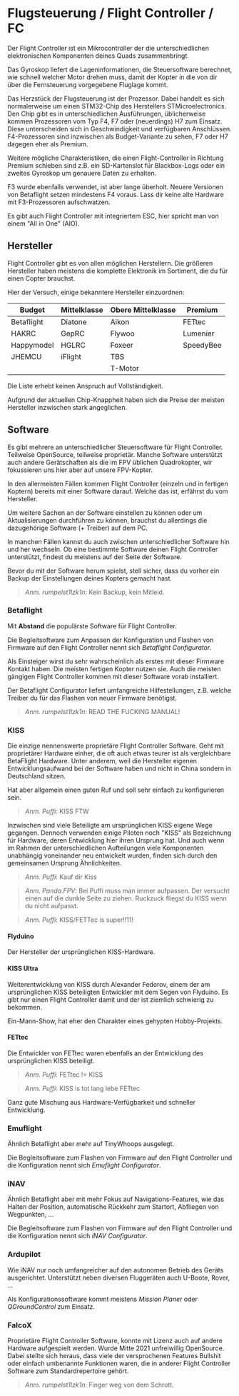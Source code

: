 # Flugsteuerung / Flight Controller / FC

Der Flight Controller ist ein Mikrocontroller der die unterschiedlichen elektronischen Komponenten deines Quads zusammenbringt.

Das Gyroskop liefert die Lageninformationen, die Steuersoftware berechnet, wie schnell welcher Motor drehen muss, damit der Kopter in die von dir über die Fernsteuerung vorgegebene Fluglage kommt.

Das Herzstück der Flugsteuerung ist der Prozessor. Dabei handelt es sich normalerweise um einen STM32-Chip des Herstellers STMicroelectronics. Den Chip gibt es in unterschiedlichen Ausführungen, üblicherweise kommen Prozessoren vom Typ F4, F7 oder (neuerdings) H7 zum Einsatz. Diese unterscheiden sich in Geschwindigkeit und verfügbaren Anschlüssen. F4-Prozessoren sind inzwischen als Budget-Variante zu sehen, F7 oder H7 dagegen eher als Premium.

Weitere mögliche Charakteristiken, die einen Flight-Controller in Richtung Premium schieben sind z.B. ein SD-Kartenslot für Blackbox-Logs oder ein zweites Gyroskop um genauere Daten zu erhalten.

F3 wurde ebenfalls verwendet, ist aber lange überholt. Neuere Versionen von Betaflight setzen mindestens F4 voraus. Lass dir keine alte Hardware mit F3-Prozessoren aufschwatzen.

Es gibt auch Flight Controller mit integriertem ESC, hier spricht man von einem "All in One" (AIO).

## Hersteller

Flight Controller gibt es von allen möglichen Herstellern. Die größeren Hersteller haben meistens die komplette Elektronik im Sortiment, die du für einen Copter brauchst.

Hier der Versuch, einige bekanntere Hersteller einzuordnen:

| Budget     | Mittelklasse | Obere Mittelklasse | Premium   |
| ---------- | ------------ | ------------------ | --------- |
| Betaflight | Diatone      | Aikon              | FETtec    |
| HAKRC      | GepRC        | Flywoo             | Lumenier  |
| Happymodel | HGLRC        | Foxeer             | SpeedyBee |
| JHEMCU     | iFlight      | TBS                |           |
|            |              | T-Motor            |           |

Die Liste erhebt keinen Anspruch auf Vollständigkeit.

Aufgrund der aktuellen Chip-Knappheit haben sich die Preise der meisten Hersteller inzwischen stark angeglichen.

## Software

Es gibt mehrere an unterschiedlicher Steuersoftware für Flight Controller. Teilweise OpenSource, teilweise proprietär. Manche Software unterstützt auch andere Gerätschaften als die im FPV üblichen Quadrokopter, wir fokussieren uns hier aber auf unsere FPV-Kopter.

In den allermeisten Fällen kommen Flight Controller (einzeln und in fertigen Koptern) bereits mit einer Software darauf. Welche das ist, erfährst du vom Hersteller.

Um weitere Sachen an der Software einstellen zu können oder um Aktualisierungen durchführen zu können, brauchst du allerdings die dazugehörige Software (+ Treiber) auf dem PC.

In manchen Fällen kannst du auch zwischen unterschiedlicher Software hin und her wechseln. Ob eine bestimmte Software deinen Flight Controller unterstützt, findest du meistens auf der Seite der Software.

Bevor du mit der Software herum spielst, stell sicher, dass du vorher ein Backup der Einstellungen deines Kopters gemacht hast.

> *Anm. rumpelst1lzk1n*: Kein Backup, kein Mitleid.

### Betaflight

Mit **Abstand** die populärste Software für Flight Controller.

Die Begleitsoftware zum Anpassen der Konfiguration und Flashen von Firmware auf den Flight Controller nennt sich *Betaflight Configurator*.

Als Einsteiger wirst du sehr wahrscheinlich als erstes mit dieser Firmware Kontakt haben. Die meisten fertigen Kopter nutzen sie. Auch die meisten gängigen Flight Controller kommen mit dieser Software vorab installiert.

Der Betaflight Configurator liefert umfangreiche Hilfestellungen, z.B. welche Treiber du für das Flashen von neuer Firmware benötigst.

> *Anm. rumpelst1lzk1n*: READ THE FUCKING MANUAL!

### KISS

Die einzige nennenswerte proprietäre Flight Controller Software. Geht mit proprietärer Hardware einher, die oft auch etwas teurer ist als vergleichbare BetaFlight Hardware. Unter anderem, weil die Hersteller eigenen Entwicklungsaufwand bei der Software haben und nicht in China sondern in Deutschland sitzen.

Hat aber allgemein einen guten Ruf und soll sehr einfach zu konfigurieren sein.

> *Anm. Puffi*: KISS FTW

Inzwischen sind viele Beteiligte am ursprünglichen KISS eigene Wege gegangen. Dennoch verwenden einige Piloten noch "KISS" als Bezeichnung für Hardware, deren Entwicklung hier ihren Ursprung hat. Und auch wenn im Rahmen der unterschiedlichen Aufteilungen viele Komponenten unabhängig voneinander neu entwickelt wurden, finden sich durch den gemeinsamen Ursprung Ähnlichkeiten.

> *Anm. Puffi*: Kauf dir Kiss

> *Anm. Panda.FPV*: Bei Puffi muss man immer aufpassen. Der versucht einen auf die dunkle Seite zu ziehen. Ruckzuck fliegst du KISS wenn du nicht aufpasst.

> *Anm. Puffi*: KISS/FETTec is super!!11!

#### Flyduino

Der Hersteller der ursprünglichen KISS-Hardware.

#### KISS Ultra

Weiterentwicklung von KISS durch Alexander Fedorov, einem der am ursprünglichen KISS beteiligten Entwickler mit dem Segen von Flyduino. Es gibt nur einen Flight Controller damit und der ist ziemlich schwierig zu bekommen.

Ein-Mann-Show, hat eher den Charakter eines gehypten Hobby-Projekts.

#### FETtec

Die Entwickler von FETtec waren ebenfalls an der Entwicklung des ursprünglichen KISS beteiligt.

> *Anm. Puffi*: FETtec != KISS

> *Anm. Puffi*: KISS is tot lang lebe FETtec

Ganz gute Mischung aus Hardware-Verfügbarkeit und schneller Entwicklung.

### Emuflight

Ähnlich Betaflight aber mehr auf TinyWhoops ausgelegt.

Die Begleitsoftware zum Flashen von Firmware auf den Flight Controller und die Konfiguration nennt sich *Emuflight Configurator*.

### iNAV

Ähnlich Betaflight aber mit mehr Fokus auf Navigations-Features, wie das Halten der Position, automatische Rückkehr zum Startort, Abfliegen von Wegpunkten, ...

Die Begleitsoftware zum Flashen von Firmware auf den Flight Controller und die Konfiguration nennt sich *iNAV Configurator*.

### Ardupilot

Wie iNAV nur noch umfangreicher auf den autonomen Betrieb des Geräts ausgerichtet. Unterstützt neben diversen Fluggeräten auch U-Boote, Rover, ...

Als Konfigurationssoftware kommt meistens *Mission Planer* oder *QGroundControl* zum Einsatz.

### FalcoX

Proprietäre Flight Controller Software, konnte mit Lizenz auch auf andere Hardware aufgespielt werden. Wurde Mitte 2021 unfreiwillig OpenSource. Dabei stellte sich heraus, dass viele der versprochenen Features Bullshit oder einfach umbenannte Funktionen waren, die in anderer Flight Controller Software zum Standardrepertoire gehört.

> *Anm. rumpelst1lzk1n*: Finger weg von dem Schrott.
